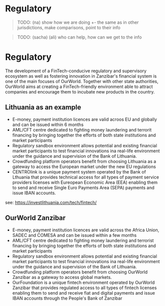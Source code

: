 # Regulatory

> TODO: (na) show how we are doing +- the same as in other jurisdictions, make comparisons, point to their info

> TODO: (sacha) (ali) who can help, how can we get to the info 

# Regulatory

The development of a FinTech-conducive regulatory and supervisory ecosystem as well as fostering innovation in Zanzibar's financial system is one of the main focuses of OurWorld. Together with other state authorities, OurWorld aims at creating a FinTech-friendly environment able to attract companies and encourage them to incubate new products in the country.

## Lithuania as an example

- E-money, payment institution licences are valid acroos EU and globally and can be issued within 6 months
- AML/CFT centre dedicated to fighting money laundering and terrorit financing by bringing together the efforts of both state institutions and market participants
-  Regulatory sandbox environment allows potential and existing financial market participants to test financial innovations ina  real-life environment under the guidance and supervision of the Bank of Lithuania.
-  Crowdfunding platform operators benefit from choosing Lithuania as a gateway to access the European market under the new EU regulations 
-  CENTROlink is a unique payment system operated by the Bank of Lthuania that provides technical access for all types of payment service providers licenses with Eureopean Economic Area (EEA) enabling them to send and receive Single Euro Payments Area (SEPA) payments and issue IBAN accounts. 

see: https://investlithuania.com/tech/fintech/ 

## OurWorld Zanzibar

- E-money, payment institution licences are valid across the Africa Union, SADEC and COMESA and can be issued within a few months
- AML/CFT centre dedicated to fighting money laundering and terrorist financing by bringing together the efforts of both state institutions and market participants
-  Regulatory sandbox environment allows potential and existing financial market participants to test financial innovations ina  real-life environment under the guidance and supervision of the Bank of Lithuania.
-  Crowdfunding platform operators benefit from choosing OurWorld Zanzibar as a gateway to access global markets.
-  OurFoundation is a unique fintech environment operated by OurWorld Zanzibar that provides regulated access to all types of fintech licenses enabling them to send and receive fiat and digital payments and issue IBAN accounts through the People's Bank of Zanzibar